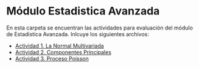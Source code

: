 # Módulo Estadistica Avanzada

En esta carpeta se encuentran las actividades para evaluación del módulo de Estadistica Avanzada. Inlcuye los siguientes archivos:

* [Actividad 1. La Normal Multivariada](./Normal-Multivariada_A01741757.pdf)
* [Actividad 2. Componentes Principales](./Componentes-Principales-A01741757.pdf)
* [Actividad 3. Proceso Poisson](./Proceso-Poisson---A01741757.pdf)